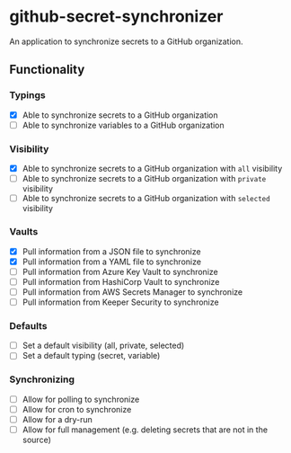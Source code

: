 # github-secret-synchronizer

An application to synchronize secrets to a GitHub organization.

## Functionality

### Typings
- [x] Able to synchronize secrets to a GitHub organization
- [ ] Able to synchronize variables to a GitHub organization

### Visibility
- [x] Able to synchronize secrets to a GitHub organization with `all` visibility
- [ ] Able to synchronize secrets to a GitHub organization with `private` visibility
- [ ] Able to synchronize secrets to a GitHub organization with `selected` visibility

### Vaults
- [x] Pull information from a JSON file to synchronize
- [x] Pull information from a YAML file to synchronize
- [ ] Pull information from Azure Key Vault to synchronize
- [ ] Pull information from HashiCorp Vault to synchronize
- [ ] Pull information from AWS Secrets Manager to synchronize
- [ ] Pull information from Keeper Security to synchronize

### Defaults
- [ ] Set a default visibility (all, private, selected)
- [ ] Set a default typing (secret, variable)

### Synchronizing
- [ ] Allow for polling to synchronize
- [ ] Allow for cron to synchronize
- [ ] Allow for a dry-run
- [ ] Allow for full management (e.g. deleting secrets that are not in the source)

